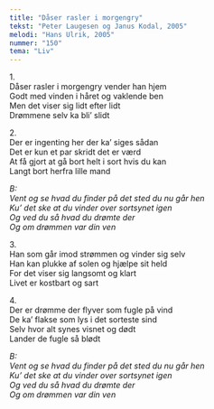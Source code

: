 ```yaml
---
title: "Dåser rasler i morgengry"
tekst: "Peter Laugesen og Janus Kodal, 2005"
melodi: "Hans Ulrik, 2005"
nummer: "150"
tema: "Liv"
---
```

1\.\
Dåser rasler i morgengry vender han hjem<br>
Godt med vinden i håret og vaklende ben<br>
Men det viser sig lidt efter lidt<br>
Drømmene selv ka bli’ slidt<br>

2\.\
Der er ingenting her der ka’ siges sådan<br>
Det er kun et par skridt det er værd<br>
At få gjort at gå bort helt i sort hvis du kan<br>
Langt bort herfra lille mand<br>

*B:<br>
Vent og se hvad du finder på det sted du nu går hen<br>
Ku’ det ske at du vinder over sortsynet igen<br>
Og ved du så hvad du drømte der<br>
Og om drømmen var din ven<br>*

3\.\
Han som går imod strømmen og vinder sig selv<br>
Han kan plukke af solen og hjælpe sit held<br>
For det viser sig langsomt og klart<br>
Livet er kostbart og sart<br>

4\.\
Der er drømme der flyver som fugle på vind<br>
De ka’ flakse som lys i det sorteste sind<br>
Selv hvor alt synes visnet og dødt<br>
Lander de fugle så blødt<br>

*B:<br>
Vent og se hvad du finder på det sted du nu går hen<br>
Ku’ det ske at du vinder over sortsynet igen<br>
Og ved du så hvad du drømte der<br>
Og om drømmen var din ven<br>*
